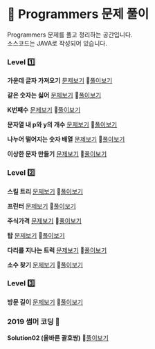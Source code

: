 # :notebook: __Programmers 문제 풀이__

Programmers 문제를 풀고 정리하는 공간입니다.  
소스코드는 JAVA로 작성되어 있습니다.

### __Level :one:__

__가운데 글자 가져오기__ [문제보기](https://programmers.co.kr/learn/courses/30/lessons/12903?language=java) :link:[풀이보기](https://github.com/seungrokoh/TIL/blob/master/Algorithm/Programmers/contents/12903.md)

__같은 숫자는 싫어__  [문제보기](https://programmers.co.kr/learn/courses/30/lessons/12906?language=java) :link:[풀이보기](https://github.com/seungrokoh/TIL/blob/master/Algorithm/Programmers/contents/12906.md)

__K번째수__  [문제보기](https://programmers.co.kr/learn/courses/30/lessons/42748?language=java) :link:[풀이보기](https://github.com/seungrokoh/TIL/blob/master/Algorithm/Programmers/contents/42748.md)

__문자열 내 p와 y의 개수__  [문제보기](https://programmers.co.kr/learn/courses/30/lessons/12916?language=java) :link:[풀이보기](https://github.com/seungrokoh/TIL/blob/master/Algorithm/Programmers/contents/12916.md)

__나누어 떨어지는 숫자 배열__  [문제보기](https://programmers.co.kr/learn/courses/30/lessons/12910?language=java) :link:[풀이보기](https://github.com/seungrokoh/TIL/blob/master/Algorithm/Programmers/contents/12910.md)

__이상한 문자 만들기__  [문제보기](https://programmers.co.kr/learn/courses/30/lessons/12930?language=java) :link:[풀이보기](https://github.com/seungrokoh/TIL/blob/master/Algorithm/Programmers/contents/12930.md)

### __Level :two:__

__스킬 트리__  [문제보기](https://programmers.co.kr/learn/courses/30/lessons/49993?language=java) :link:[풀이보기](https://github.com/seungrokoh/TIL/blob/master/Algorithm/Programmers/contents/49993.md)

__프린터__  [문제보기](https://programmers.co.kr/learn/courses/30/lessons/42587) :link:[풀이보기](https://github.com/seungrokoh/TIL/blob/master/Algorithm/Programmers/contents/42587.md)

__주식가격__  [문제보기](https://programmers.co.kr/learn/courses/30/lessons/42584) :link:[풀이보기](https://github.com/seungrokoh/TIL/blob/master/Algorithm/Programmers/contents/42584.md)

__탑__  [문제보기](https://programmers.co.kr/learn/courses/30/lessons/42588) :link:[풀이보기](https://github.com/seungrokoh/TIL/blob/master/Algorithm/Programmers/contents/42588.md)

__다리를 지나는 트럭__  [문제보기](https://programmers.co.kr/learn/courses/30/lessons/42583) :link:[풀이보기](https://github.com/seungrokoh/TIL/blob/master/Algorithm/Programmers/contents/42583.md)

__소수 찾기__  [문제보기](https://programmers.co.kr/learn/courses/30/lessons/42839) :link:[풀이보기](https://github.com/seungrokoh/TIL/blob/master/Algorithm/Programmers/contents/42839.md)

### __Level :three:__

__방문 길이__  [문제보기](https://programmers.co.kr/learn/courses/30/lessons/49994?language=java) :link:[풀이보기](https://github.com/seungrokoh/TIL/blob/master/Algorithm/Programmers/contents/49994.md)

### __2019 썸머 코딩 :high_brightness:__

__Solution02 (올바른 괄호쌍)__ :link:[풀이보기](https://github.com/seungrokoh/TIL/tree/master/Algorithm/Programmers/2019_SummerCoding/contents/Solution2.md)
